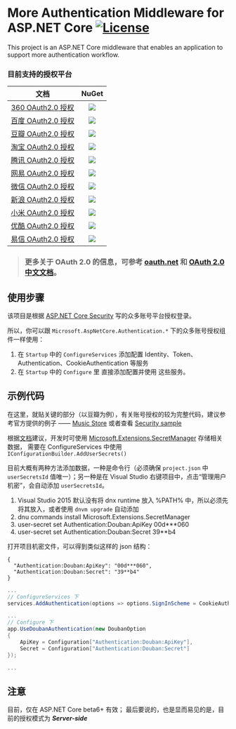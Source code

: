 # More Authentication Middleware for ASP.NET Core  [![License][License]](LICENSE-2.0.txt)

This project is an ASP.NET Core middleware that enables an application to support more authentication workflow.

[License]: https://img.shields.io/badge/license-Apache_2.0-blue.svg?style=flat-square

### 目前支持的授权平台
|文档|NuGet|
|:-:|:-:|
|[360 OAuth2.0 授权](http://wiki.dev.app.360.cn/index.php?title=OAuth2.0%E6%96%87%E6%A1%A3)|[![](https://img.shields.io/nuget/v/DevZH.AspNet.Authentication.Qihoo.svg?style=flat-square)](https://www.nuget.org/packages/DevZH.AspNet.Authentication.Qihoo/)|
|[百度 OAuth2.0 授权](http://developer.baidu.com/wiki/index.php?title=docs/oauth)|[![](https://img.shields.io/nuget/v/DevZH.AspNet.Authentication.Baidu.svg?style=flat-square)](https://www.nuget.org/packages/DevZH.AspNet.Authentication.Baidu/)|
|[豆瓣 OAuth2.0 授权](https://developers.douban.com/wiki/?title=oauth2)|[![](https://img.shields.io/nuget/v/DevZH.AspNet.Authentication.Douban.svg?style=flat-square)](https://www.nuget.org/packages/DevZH.AspNet.Authentication.Douban/)|
|[淘宝 OAuth2.0 授权](http://open.taobao.com/doc/category_list.htm?id=199)|[![](https://img.shields.io/nuget/v/DevZH.AspNet.Authentication.Taobao.svg?style=flat-square)](https://www.nuget.org/packages/DevZH.AspNet.Authentication.Taobao/)|
|[腾讯 OAuth2.0 授权](http://wiki.open.qq.com/wiki/website/OAuth2.0%E5%BC%80%E5%8F%91%E6%96%87%E6%A1%A3)|[![](https://img.shields.io/nuget/v/DevZH.AspNet.Authentication.Tencent.svg)](https://www.nuget.org/packages/DevZH.AspNet.Authentication.Tencent/)|
|[网易 OAuth2.0 授权](http://reg.163.com/help/help_oauth2.html)|[![](https://img.shields.io/nuget/v/DevZH.AspNet.Authentication.NetEase.svg?style=flat-square)](https://www.nuget.org/packages/DevZH.AspNet.Authentication.NetEase/)|
|[微信 OAuth2.0 授权](https://open.weixin.qq.com/cgi-bin/showdocument?action=dir_list&id=open1419316505)|[![](https://img.shields.io/nuget/v/DevZH.AspNet.Authentication.WeChat.svg?style=flat-square)](https://www.nuget.org/packages/DevZH.AspNet.Authentication.WeChat/)|
|[新浪 OAuth2.0 授权](http://open.weibo.com/wiki/%E6%8E%88%E6%9D%83%E6%9C%BA%E5%88%B6%E8%AF%B4%E6%98%8E)|[![](https://img.shields.io/nuget/v/DevZH.AspNet.Authentication.Sina.svg?style=flat-square)](https://www.nuget.org/packages/DevZH.AspNet.Authentication.Sina/)|
|[小米 OAuth2.0 授权](http://dev.xiaomi.com/docs/passport/way/)|[![](https://img.shields.io/nuget/v/DevZH.AspNet.Authentication.XiaoMi.svg?style=flat-square)](https://www.nuget.org/packages/DevZH.AspNet.Authentication.XiaoMi/)|
|[优酷 OAuth2.0 授权](http://open.youku.com/docs?id=100)|[![](https://img.shields.io/nuget/v/DevZH.AspNet.Authentication.Youku.svg?style=flat-square)](https://www.nuget.org/packages/DevZH.AspNet.Authentication.Youku/)|
|[易信 OAuth2.0 授权](https://open.yixin.im/document/oauth/web)|[![](https://img.shields.io/nuget/v/DevZH.AspNet.Authentication.Yixin.svg?style=flat-square)](https://www.nuget.org/packages/DevZH.AspNet.Authentication.Yixin/)|

> ### 更多关于 OAuth 2.0 的信息，可参考 [oauth.net](http://oauth.net/2/) 和 [OAuth 2.0 中文文档](https://github.com/jeansfish/RFC6749.zh-cn/blob/master/TableofContents.md)。

## 使用步骤
该项目是根据 [ASP.NET Core Security](https://github.com/aspnet/Security) 写的众多账号平台授权登录。

所以，你可以跟 `Microsoft.AspNetCore.Authentication.*` 下的众多账号授权组件一样使用：

1. 在 `Startup` 中的 `ConfigureServices` 添加配置 Identity、Token、Authentication、CookieAuthentication 等服务
2. 在 `Startup` 中的 `Configure` 里 直接添加配置并使用 这些服务。

## 示例代码
在这里，就贴关键的部分（以豆瓣为例），有关账号授权的较为完整代码，建议参考官方提供的例子 —— 
[Music Store](https://github.com/aspnet/MusicStore/tree/dev) 或者查看 [Security sample](https://github.com/aspnet/Security/tree/dev/samples)

根据[文档][store-with-secretmanager]建议，开发时可使用 [Microsoft.Extensions.SecretManager][UserSecrets] 存储相关数据，
需要在 ConfigureServices 中使用 `IConfigurationBuilder.AddUserSecrets()`

目前大概有两种方法添加数据，一种是命令行（必须确保 `project.json` 中 `userSecretsId` 值唯一）；另一种是在 Visual Studio 右键项目中，点击“管理用户机密”，会自动添加 `userSecretsId`。

1. Visual Studio 2015 默认没有将 dnx runtime 放入 %PATH% 中，所以必须先将其放入，或者使用 `dnvm upgrade` 自动添加
2. dnu commands install Microsoft.Extensions.SecretManager
3. user-secret set Authentication:Douban:ApiKey 00d***060
4. user-secret set Authentication:Douban:Secret 39**b4

[store-with-secretmanager]: http://docs.asp.net/en/latest/security/sociallogins.html#use-secretmanager-to-store-facebook-appid-and-appsecret
[UserSecrets]: https://github.com/aspnet/UserSecrets

打开项目机密文件，可以得到类似这样的 json 结构：
```
{
  "Authentication:Douban:ApiKey": "00d***060",
  "Authentication:Douban:Secret": "39**b4"
}
```

``` csharp
...
// ConfigureServices 下
services.AddAuthentication(options => options.SignInScheme = CookieAuthenticationDefaults.AuthenticationScheme);

...
// Configure 下
app.UseDoubanAuthentication(new DoubanOption
{
    ApiKey = Configuration["Authentication:Douban:ApiKey"],
    Secret = Configuration["Authentication:Douban:Secret"]
});

...
```

## 注意
目前，仅在 ASP.NET Core beta6+ 有效；
最后要说的，也是显而易见的是，目前的授权模式为 ***Server-side***
